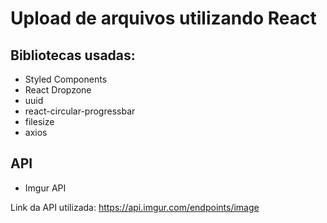 # Upload de arquivos utilizando React

## Bibliotecas usadas:

- Styled Components
- React Dropzone
- uuid
- react-circular-progressbar
- filesize
- axios

## API

- Imgur API

Link da API utilizada: https://api.imgur.com/endpoints/image

